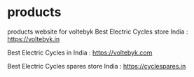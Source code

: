# products
products website for voltebyk
Best Electric Cycles store India : https://voltebyk.in

Best Electric Cycles in India : https://voltebyk.com

Best Electric Cycles spares store India : https://cyclespares.in
